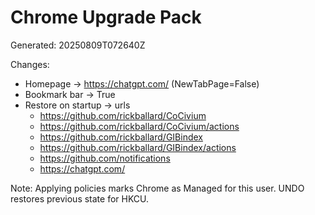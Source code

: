 ﻿# Chrome Upgrade Pack

Generated: 20250809T072640Z

Changes:

- Homepage -> https://chatgpt.com/ (NewTabPage=False)
- Bookmark bar -> True
- Restore on startup -> urls
  - https://github.com/rickballard/CoCivium
  - https://github.com/rickballard/CoCivium/actions
  - https://github.com/rickballard/GIBindex
  - https://github.com/rickballard/GIBindex/actions
  - https://github.com/notifications
  - https://chatgpt.com/

Note: Applying policies marks Chrome as Managed for this user. UNDO restores previous state for HKCU.
